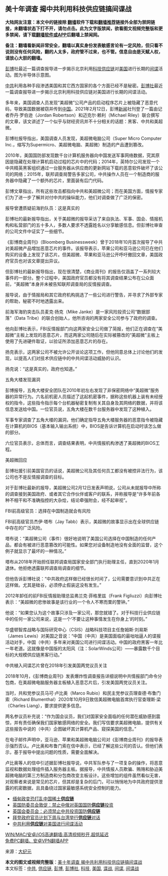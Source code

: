  <h2>美十年调查 揭中共利用科技供应链搞间谍战</h2> <p class="notice"><b>大陆网友注意：本文中的链接除 <a href="https://github.com/bannedbook/fanqiang" >翻墙</a>软件下载和<a href="https://github.com/killgcd/justmysocks/blob/master/README.md">翻墙推荐</a>链接外全部为禁网链接，未翻墙状态下打不开，请勿点击。此为文字版禁闻，欲看图文视频完整版和更多禁闻，请下载<a href="https://github.com/bannedbook/fanqiang">翻墙软件或APP</a>后翻墙上禁闻网。</p><p>备注：翻墙看新闻非常安全，翻墙以真实身份发表敏感言论有一定风险，但只看不说则没有任何风险，翻的人太多，政府管不过来，也不管。信息自由是天赋人权，请放心大胆的翻墙。</b></p>  <div class="entry"> <p id="conimg"><a href="https://www.bannedbook.org/bnews/tag/%E5%BD%AD%E5%8D%9A/" class="st_tag internal_tag" rel="tag" title="标签 彭博 下的日志">彭博</a>社最近一篇调查报导进一步揭示北京利用<a href="https://www.bannedbook.org/bnews/tag/%E7%A7%91%E6%8A%80/" class="st_tag internal_tag" rel="tag" title="标签 科技 下的日志">科技</a><a href="https://www.bannedbook.org/bnews/tag/%E4%BE%9B%E5%BA%94%E9%93%BE/" class="st_tag internal_tag" rel="tag" title="标签 供应链 下的日志">供应链</a>对<a href="https://www.bannedbook.org/bnews/tag/%e7%be%8e%e5%9b%bd/" class="st_tag internal_tag" rel="tag" title="标签 美国 下的日志">美国</a>进行长期的<a href="https://www.bannedbook.org/bnews/tag/%e9%97%b4%e8%b0%8d/" class="st_tag internal_tag" rel="tag" title="标签 间谍 下的日志">间谍</a>活动。图为半导体示意图。</p> <p><a href="https://www.bannedbook.org/bnews/tag/%e4%b8%ad%e5%85%b1/" class="st_tag internal_tag" rel="tag" title="标签 中共 下的日志">中共</a>利用各种手段渗透美国和其它西方国家的各个方面已经不是秘密。<a href="https://www.bannedbook.org/bnews/tag/%e5%bd%ad%e5%8d%9a%e7%a4%be/" class="st_tag internal_tag" rel="tag" title="标签 彭博社 下的日志">彭博社</a>最近一篇调查报导进一步揭示北京利用科技供应链对美国进行长期的间谍活动。</p> <p>多年来，美国调查人员发现“美超微”公司产品的启动程序芯片上被隐藏了恶意代码，导致美国数据被窃并传到<span class='wp_keywordlink_affiliate'><a href="https://www.bannedbook.org/" title="中国" target="_blank">中国</a></span>。2021年2月12日，彭博<span class='wp_keywordlink_affiliate'><a href="https://www.bannedbook.org/" title="新闻">新闻</a></span>社刊登了一篇由记者乔丹·罗伯逊（Jordan Robertson）和迈克尔·赖利（Michael Riley）联合撰写的文章，该文讲述了一个似乎与财经资讯并不十分相关的话题：黑客、中共和美超微。</p> <p>彭博社报导指出，美国调查人员发现，美超微电脑公司（Super Micro Computer Inc.，缩写为Supermicro、美超微电脑、美超微）制造的产品遭到篡改。</p> <p>2010年，美国国防部发现数千台计算机服务器向中国发送军事网络数据，究其原因是隐藏在处理计算机启动过程的芯片中的代码；2014年，英特尔公司发现一个中共精英黑客组织通过一台服务器从供应商的更新网站下载的恶意软件破坏了该公司的网络；2015年，联邦调查局警告多家公司，中共操作人员在一个制造商的服务器中隐藏了一个额外的芯片，里面装有后门代码。</p> <p>彭博文章指出，所有这些攻击都指向中共和美超微公司；而在美国方面，情报专家们为了进一步了解并对付中共的操纵能力，他们对调查做了广泛的保密。</p> <p>报导曾遭质疑前海豹队员：这是真实的</p> <p>彭博社的最新报导指出，关于美超微的报导采访了来自执法、军事、国会、情报机构和私营部门的五十多人，多数人要求不透露姓名以分享敏感信息。但彭博社审查的公司文件中证实了一些细节。</p> <p>《彭博商业周刊》（Bloomberg Businessweek）曾于2018年10月首次报导了中共对美超微产品增加恶意芯片的事件。该报导表示，苹果公司和亚马逊公司已在他们购买的设备上发现了该芯片。但美超微、苹果和亚马逊公开呼吁撤回文章，美国政府官员也对该文章提出异议。</p>  <p>但彭博社的最新报导指出，现在很清楚，《商业周刊》的报告仅涵盖了一系列较大事件的一部分。整个过程中，美国政府官员都没有将其调查结果公布在公众面前，“美超微”本身并未被告知联邦调查局的反情报调查。</p> <p>报导说，由于情报局和其它政府机构挑选了一些公司进行警告，并寻求了外部专家的帮助，秘密不时地透露出来。</p> <p>前海军海豹突击队员麦克·扬克（Mike Janke）是一家风险投资公司“数据部落”（Data Tribe）的联合创始人，他所咨询的两家安全公司参与了政府的调查。</p> <p>他向彭博社表示，FBI反情报部门向这两家安全公司做了简报，他们正在调查在“美超微”主板上发现的恶意芯片，而这两家公司随后在实际被篡改的“美超微”主板上使用了先进硬件取证，以验证所添加恶意芯片的存在。</p> <p>扬克表示，这两家公司不被允许公开谈论这项工作，但他同意总体上讨论他们的发现，以提高人们对技术供应链中的中共间谍活动威胁的认识。</p> <p>扬克说：“这是真实的，政府也知道。”</p> <p>五角大楼发现漏洞</p> <p>彭博报导，五角大楼安全团队在2010年初左右发现了非保密网络中“美超微”服务器的异常行为。六名前机密人员描述了这起机密事件，据称这些机器上装有未经授权的指令，这些指令指示每个台机器秘密复制有关其自身及其网络的数据，并将该信息发送给中国。一位官员说，五角大楼在数千台服务器中发现了这种植入。</p> <p>军事专家调查了五角大楼的漏洞，他们确定指导五角大楼服务器的恶意指令被隐藏在计算机的BIOS（基本输入输出系统）中，BIOS是告诉计算机在启动时该怎么做的部分。</p>  <p>六位官员表示，总体而言，调查结果表明，中共情报机构渗透了美超微的BIOS工程。</p> <p>美超微回应</p> <p>彭博社援引前美国官员的话说，美超微公司及其任何员工都没有被控非法行为，该公司也不是反情报调查的目标。</p> <p>对于彭博社最新的报导，美超微公司2月12日发表声明说，公司从未就报导中所称的调查接到美国政府、或者其它合作伙伴或客户的联系，并称报导是“许多年前各种不相干和不准确指控的大杂烩，结论牵强附会，经不起审视”。</p> <p>FBI前高级官员：选择在中国制造就会有风险</p> <p>FBI前高级官员杰伊·塔布（Jay Tabb）表示，美超微的故事显示出在全球供应链中存在的广泛风险。</p> <p>塔布说：“美超微公司（事件）很好地说明了美国公司选择在中国制造的任何产品，都会有被进行恶意篡改的可能性。如果您对设备制造地没有全面的监督，这个例子就显示了最坏的一种情况。”</p> <p>塔布从2018年开始担任联邦调查局国家安全部门执行助理主任，直到2020年1月退休。他拒绝透露联邦调查局调查的细节。</p> <p>但他告诉彭博社说：“中共政府这样做已经很长时间了，公司需要意识到中共正在这样做。尤其是硅谷，必须停止假装这没有发生。”</p>  <p>2012年卸任的前FBI反情报助理总监弗兰克·菲格里兹（Frank Figliuzzi）向彭博社表示：“美超微的悲惨故事是该行业的一个令人不寒而栗的警钟。”</p> <p>他说：“如果您认为这个故事只涉及一家公司，那您就错了。对于科技行业供应链中的任何一家公司来说，这是一个‘不要让这种事情发生在你身上’的时刻。”</p> <p>华盛顿智库战略与国际研究中心（CSIS）战略科技项目主任詹姆斯·刘易斯（James Lewis）对美国之音说：“中国（中共）是美国面临的最咄咄逼人的谍报活动对手，中国（中共）多年来对美国公司进行间谍活动。中国的政府黑客一年比一年老道。这就像是中国版的太阳风（注：SolarWinds公司）——暴露数千个目标的大规模供应链黑客行动。”</p> <p>中共植入间谍芯片曾在2018年引发美国两党议员关注</p> <p>2018年10月，《彭博商业周刊》发表爆炸性调查报告详细说明中共情报部门命令分包商，在美超微电脑服务器主板植入恶意芯片后，引发美国两党议员关注。</p> <p>当时，共和党参议员马可‧卢比奥（Marco Rubio）和民主党参议员理查德‧布鲁门索（Richard Blumenthal）2020年10月9日致信美超微电脑首席执行官查理斯‧梁（Charles Liang），要求提供更多信息。</p> <p>两名参议员补充说：“作为国会议员，我们对国家安全面临的任何潜在威胁感到震惊，并有责任确保我们国家敏感网络的安全。我们写信要求美超微电脑，提供有关这些报告中说的（中共）企图破坏其计算机产品、窥探美国的信息。”</p> <p>在电子邮件声明中，亚马逊、苹果和美超微电脑公司对《彭博商业周刊》的报导表示强烈否认。卢比奥和布鲁门索在信中表示，已经了解这些公司的否认。但他们表示，基于报导中提出问题的性质，需要全面解决。</p> <p>卢比奥等人的信中引述据彭博社报导说，中共军队参与了一项复杂的操作，将恶意监视和数据处理组件插入服务器主板。据报导，中共情报人员欺骗、贿赂和胁迫美超微电脑的第三方制造商和分包商改变主板设计。这些增加的组件虽然看似无害，对观察者来说是常见的芯片，但其却是复杂的后门，可以悄悄地为中共政府提供泄露的机密数据，且具备绕过国家最敏感系统安全控制的能力。</p>  <ul class='op-related-articles' title='相关阅读'> <li><a href='https://www.bannedbook.org/bnews/comments/20210217/1488496.html' target='_blank'>缅甸政变恐打乱中国稀土<b>供应链</b></a></li> <li><a href='https://www.bannedbook.org/bnews/comments/20210215/1487681.html' target='_blank'>英国防委员会敦促：禁止中俄对英国国防<b>供应链</b>投资</a></li> <li><a href='https://www.bannedbook.org/bnews/cbnews/20210215/1487553.html' target='_blank'>英国会委员会：必须禁止中共投资国防<b>供应链</b></a></li> <li><a href='https://www.bannedbook.org/bnews/taiwannews/20210214/1487350.html' target='_blank'>拜登政府官员计划下周与台湾举行<b>供应链</b>对话</a></li> <li><a href='https://www.bannedbook.org/bnews/worldnews/20210213/1486722.html' target='_blank'>中共利用<b>供应链</b>对美国进行间谍活动</a></li> </ul> <p class="texttj"> <a href="https://github.com/bannedbook/fanqiang/wiki/V2ray%E6%9C%BA%E5%9C%BA" target="_blank">WIN/MAC/安卓/iOS高速翻墙:高清视频秒开,超低延迟</a><br/> <a href="https://github.com/bannedbook/fanqiang/wiki/%E7%A6%81%E9%97%BB%E7%BD%91%E5%AE%89%E5%8D%93%E7%BF%BB%E5%A2%99%E6%96%B0%E9%97%BBAPP" target="_blank">免费PC翻墙、安卓VPN翻墙APP</a></p><p> 来源：<span class='wp_keywordlink_affiliate'><a href="http://www.epochtimes.com/" title="大纪元" target="_blank">大纪元</a></span> </p><a name='sharetosocial'></a>       <div><b>本文的图文或视频完整版</b>：<a href='https://www.bannedbook.org/bnews/cbnews/20210217/1488902.html'>美十年调查 揭中共利用科技供应链搞间谍战</a></div>  </div><!--END ENTRY--> <div class="postfooter"> <div>本文标签：<a href="https://www.bannedbook.org/bnews/tag/%e4%b8%ad%e5%85%b1/" rel="tag">中共</a>, <a href="https://www.bannedbook.org/bnews/tag/%E4%BE%9B%E5%BA%94%E9%93%BE/" rel="tag">供应链</a>, <a href="https://www.bannedbook.org/bnews/tag/%E5%BD%AD%E5%8D%9A/" rel="tag">彭博</a>, <a href="https://www.bannedbook.org/bnews/tag/%e5%bd%ad%e5%8d%9a%e7%a4%be/" rel="tag">彭博社</a>, <a href="https://www.bannedbook.org/bnews/tag/%E7%A7%91%E6%8A%80/" rel="tag">科技</a>, <a href="https://www.bannedbook.org/bnews/tag/%e7%be%8e%e5%9b%bd/" rel="tag">美国</a>, <a href="https://www.bannedbook.org/bnews/tag/%E8%B0%8D%E6%88%98/" rel="tag">谍战</a>, <a href="https://www.bannedbook.org/bnews/tag/%e9%97%b4%e8%b0%8d/" rel="tag">间谍</a>, <a href="https://www.bannedbook.org/bnews/tag/%E9%97%B4%E8%B0%8D%E6%88%98/" rel="tag">间谍战</a></div>  </div><!--END POSTFOOTER--> 